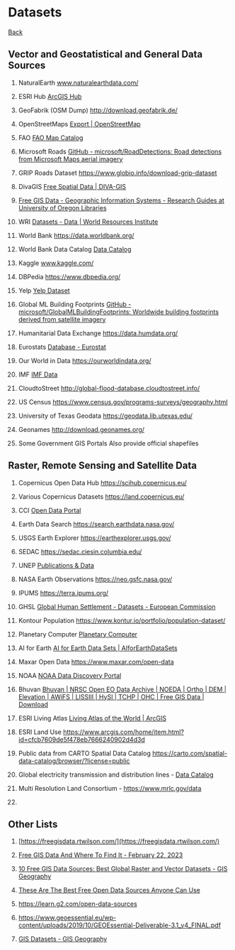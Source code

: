 # Datasets

[Back](README.md)

## Vector and Geostatistical and General Data Sources

1. NaturalEarth  www.naturalearthdata.com/

2. ESRI Hub  [ArcGIS Hub](https://hub.arcgis.com/search)

3. GeoFabrik (OSM Dump)  http://download.geofabrik.de/

4. OpenStreetMaps  [Export | OpenStreetMap](https://www.openstreetmap.org/export)

5. FAO  [FAO Map Catalog](https://data.apps.fao.org/map/catalog/srv/eng/catalog.search#/home)

6. Microsoft Roads [GitHub - microsoft/RoadDetections: Road detections from Microsoft Maps aerial imagery](https://github.com/microsoft/RoadDetections)

7. GRIP Roads Dataset https://www.globio.info/download-grip-dataset

8. DivaGIS [Free Spatial Data | DIVA-GIS](https://www.diva-gis.org/Data)

9. [Free GIS Data - Geographic Information Systems - Research Guides at University of Oregon Libraries](https://researchguides.uoregon.edu/gis/data)

10. WRI [Datasets - Data | World Resources Institute](https://datasets.wri.org/dataset)

11. World Bank https://data.worldbank.org/

12. World Bank Data Catalog [Data Catalog](https://datacatalog.worldbank.org/home)

13. Kaggle www.kaggle.com/

14. DBPedia  https://www.dbpedia.org/

15. Yelp  [Yelp Dataset](https://www.yelp.com/dataset)

16. Global ML Building Footprints [GitHub - microsoft/GlobalMLBuildingFootprints: Worldwide building footprints derived from satellite imagery](https://github.com/microsoft/GlobalMLBuildingFootprints)

17. Humanitarial Data Exchange https://data.humdata.org/

18. Eurostats [Database - Eurostat](https://ec.europa.eu/eurostat/web/main/data/database)

19. Our World in Data https://ourworldindata.org/

20. IMF [IMF Data](https://www.imf.org/en/Data)

21. CloudtoStreet http://global-flood-database.cloudtostreet.info/

22. US Census https://www.census.gov/programs-surveys/geography.html

23. University of Texas Geodata https://geodata.lib.utexas.edu/

24. Geonames http://download.geonames.org/ 

25. Some Government GIS Portals Also provide official shapefiles

## Raster, Remote Sensing and Satellite Data

1. Copernicus Open Data Hub  https://scihub.copernicus.eu/

2. Various Copernicus Datasets  https://land.copernicus.eu/

3. CCI [Open Data Portal](https://climate.esa.int/en/odp/#/dashboard)

4. Earth Data Search  https://search.earthdata.nasa.gov/

5. USGS Earth Explorer  https://earthexplorer.usgs.gov/

6. SEDAC  https://sedac.ciesin.columbia.edu/

7. UNEP  [Publications &amp; Data](https://www.unep.org/publications-data)

8. NASA Earth Observations  https://neo.gsfc.nasa.gov/

9. IPUMS  https://terra.ipums.org/

10. GHSL  [Global Human Settlement - Datasets - European Commission](https://ghsl.jrc.ec.europa.eu/datasets.php)

11. Kontour Population  https://www.kontur.io/portfolio/population-dataset/

12. Planetary Computer  [Planetary Computer](https://planetarycomputer.microsoft.com/catalog)

13. AI for Earth  [AI for Earth Data Sets | AIforEarthDataSets](https://microsoft.github.io/AIforEarthDataSets/#alos-world-3d)

14. Maxar Open Data  https://www.maxar.com/open-data

15. NOAA   [NOAA Data Discovery Portal](https://data.noaa.gov/datasetsearch/)

16. Bhuvan   [Bhuvan | NRSC Open EO Data Archive | NOEDA | Ortho | DEM | Elevation | AWiFS | LISSIII | HySI | TCHP | OHC | Free GIS Data | Download](https://bhuvan-app3.nrsc.gov.in/data/download/index.php)

17. ESRI Living Atlas  [Living Atlas of the World | ArcGIS](https://livingatlas.arcgis.com/en/home/)

18. ESRI Land Use  https://www.arcgis.com/home/item.html?id=cfcb7609de5f478eb7666240902d4d3d

19. Public data from CARTO Spatial Data Catalog https://carto.com/spatial-data-catalog/browser/?license=public

20. Global electricity transmission and distribution lines - [Data Catalog](https://datacatalog.worldbank.org/search/dataset/0038055)
21. Multi Resolution Land Consortium - https://www.mrlc.gov/data
22. 

## Other Lists

1. [https://freegisdata.rtwilson.com/](https://freegisdata.rtwilson.com/)

2. [Free GIS Data And Where To Find It - February 22, 2023](https://mapscaping.com/free-gis-data-and-where-to-find-it/)

3. [10 Free GIS Data Sources: Best Global Raster and Vector Datasets - GIS Geography](https://gisgeography.com/best-free-gis-data-sources-raster-vector/)

4. [These Are The Best Free Open Data Sources Anyone Can Use](https://www.freecodecamp.org/news/https-medium-freecodecamp-org-best-free-open-data-sources-anyone-can-use-a65b514b0f2d/)

5. https://learn.g2.com/open-data-sources

6. https://www.geoessential.eu/wp-content/uploads/2019/10/GEOEssential-Deliverable-3.1_v4_FINAL.pdf

7. [GIS Datasets - GIS Geography](https://gisgeography.com/gis-datasets/)
